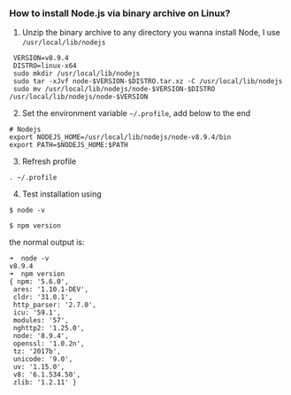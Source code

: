 ### How to install Node.js via binary archive on Linux?

1. Unzip the binary archive to any directory you wanna install Node, I use `/usr/local/lib/nodejs`

 ```
  VERSION=v8.9.4
  DISTRO=linux-x64
  sudo mkdir /usr/local/lib/nodejs
  sudo tar -xJvf node-$VERSION-$DISTRO.tar.xz -C /usr/local/lib/nodejs 
  sudo mv /usr/local/lib/nodejs/node-$VERSION-$DISTRO /usr/local/lib/nodejs/node-$VERSION
 ```

2. Set the environment variable `~/.profile`, add below to the end

 ```
 # Nodejs
 export NODEJS_HOME=/usr/local/lib/nodejs/node-v8.9.4/bin
 export PATH=$NODEJS_HOME:$PATH
 ```
3. Refresh profile

```
. ~/.profile
```

4. Test installation using

 `$ node -v`
 
 `$ npm version`

 the normal output is:

 ```
 ➜  node -v
v8.9.4
➜  npm version
{ npm: '5.6.0',
  ares: '1.10.1-DEV',
  cldr: '31.0.1',
  http_parser: '2.7.0',
  icu: '59.1',
  modules: '57',
  nghttp2: '1.25.0',
  node: '8.9.4',
  openssl: '1.0.2n',
  tz: '2017b',
  unicode: '9.0',
  uv: '1.15.0',
  v8: '6.1.534.50',
  zlib: '1.2.11' }

 ```